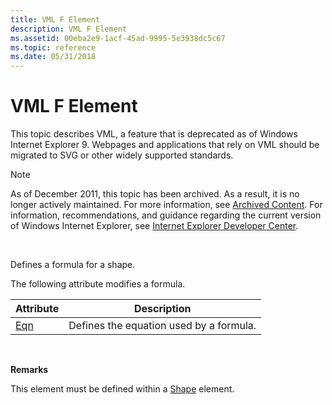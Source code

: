 ```yaml
---
title: VML F Element
description: VML F Element
ms.assetid: 00eba2e9-1acf-45ad-9995-5e3938dc5c67
ms.topic: reference
ms.date: 05/31/2018
---
```


# VML F Element

This topic describes VML, a feature that is deprecated as of Windows Internet Explorer 9. Webpages and applications that rely on VML should be migrated to SVG or other widely supported standards.

> [!Note]  
> As of December 2011, this topic has been archived. As a result, it is no longer actively maintained. For more information, see [Archived Content](/previous-versions/windows/internet-explorer/ie-developer/). For information, recommendations, and guidance regarding the current version of Windows Internet Explorer, see [Internet Explorer Developer Center](https://msdn.microsoft.com/ie/).

 

Defines a formula for a shape.

The following attribute modifies a formula.



| Attribute                                | Description                             |
|------------------------------------------|-----------------------------------------|
| [Eqn](msdn-online-vml-eqn-attribute.md) | Defines the equation used by a formula. |



 

**Remarks**

This element must be defined within a [Shape](shape-element--vml.md) element.

 

 
